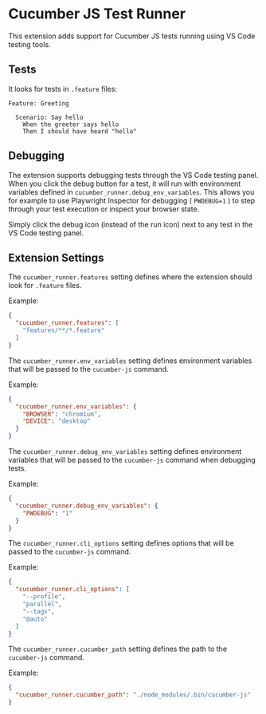 # Cucumber JS Test Runner

This extension adds support for Cucumber JS tests running using VS Code testing tools.

## Tests

It looks for tests in `.feature` files:

```feature
Feature: Greeting

  Scenario: Say hello
    When the greeter says hello
    Then I should have heard "hello"
```

## Debugging

The extension supports debugging tests through the VS Code testing panel. When you click the debug button for a test, it will run with environment variables defined in `cucumber_runner.debug_env_variables`. This allows you for example to use Playwright Inspector for debugging ( `PWDEBUG=1` ) to step through your test execution or inspect your browser state.

Simply click the debug icon (instead of the run icon) next to any test in the VS Code testing panel.

## Extension Settings

The `cucumber_runner.features` setting defines where the extension should look for `.feature` files.

Example:

```json
{
  "cucumber_runner.features": [
    "features/**/*.feature"
  ]
}
```

The `cucumber_runner.env_variables` setting defines environment variables that will be passed to the `cucumber-js` command.

Example:

```json
{
  "cucumber_runner.env_variables": {
    "BROWSER": "chromium",
    "DEVICE": "desktop"
  }
}
```

The `cucumber_runner.debug_env_variables` setting defines environment variables that will be passed to the `cucumber-js` command when debugging tests.

Example:

```json
{
  "cucumber_runner.debug_env_variables": {
    "PWDEBUG": "1"
  }
}
```


The `cucumber_runner.cli_options` setting defines options that will be passed to the `cucumber-js` command.

Example:

```json
{
  "cucumber_runner.cli_options": [
    "--profile",
    "parallel",
    "--tags",
    "@auto"
  ]
}
```

The `cucumber_runner.cucumber_path` setting defines the path to the `cucumber-js` command.

Example:

```json
{
  "cucumber_runner.cucumber_path": "./node_modules/.bin/cucumber-js"
}
```